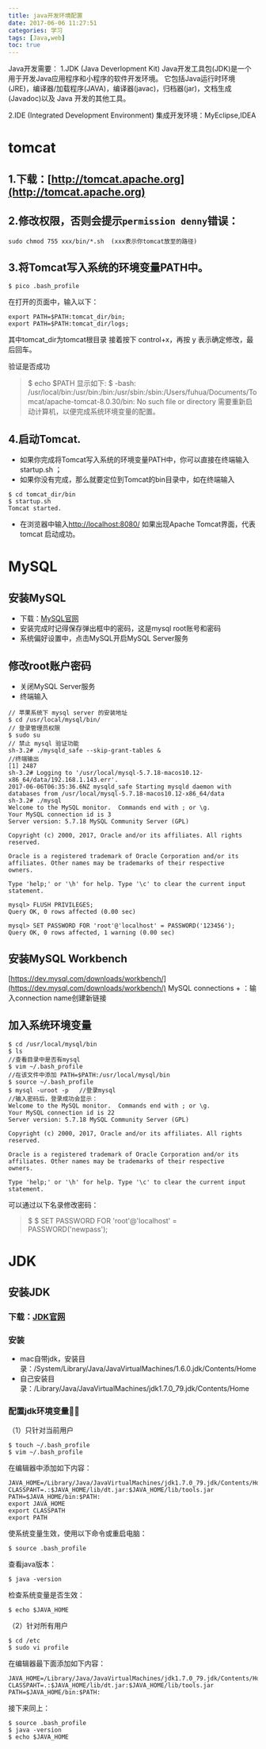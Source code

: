 ```yaml
---
title: java开发环境配置
date: 2017-06-06 11:27:51
categories: 学习
tags: [Java,web]
toc: true
---
```


Java开发需要：
1.JDK (Java Deverlopment Kit)
Java开发工具包(JDK)是一个用于开发Java应用程序和小程序的软件开发环境。
它包括Java运行时环境(JRE)，编译器/加载程序(JAVA)，编译器(javac)，归档器(jar)，文档生成(Javadoc)以及 Java 开发的其他工具。
<!--more-->
2.IDE (Integrated Development Environment)
集成开发环境：MyEclipse,IDEA

# tomcat
## 1.下载：[http://tomcat.apache.org](http://tomcat.apache.org)
## 2.修改权限，否则会提示`permission denny`错误：
```
sudo chmod 755 xxx/bin/*.sh  (xxx表示你tomcat放至的路径) 
```

## 3.将Tomcat写入系统的环境变量PATH中。
```
$ pico .bash_profile 
```

在打开的页面中，输入以下：
```
export PATH=$PATH:tomcat_dir/bin;  
export PATH=$PATH:tomcat_dir/logs;  
```

其中tomcat_dir为tomcat根目录
接着按下 control+x，再按 y 表示确定修改，最后回车。

验证是否成功
> $ echo $PATH
显示如下:
> $ -bash: /usr/local/bin:/usr/bin:/bin:/usr/sbin:/sbin:/Users/fuhua/Documents/Tomcat/apache-tomcat-8.0.30/bin: No such file or directory
需要重新启动计算机，以便完成系统环境变量的配置。

## 4.启动Tomcat.
* 如果你完成将Tomcat写入系统的环境变量PATH中，你可以直接在终端输入 startup.sh ；
* 如果你没有完成，那么就要定位到Tomcat的bin目录中，如在终端输入 
```
$ cd tomcat_dir/bin
$ startup.sh
Tomcat started.
```

* 在浏览器中输入[http://localhost:8080/](http://localhost:8080/)
如果出现Apache Tomcat界面，代表 tomcat 启动成功。


# MySQL
## 安装MySQL
* 下载：[MySQL官网](https://dev.mysql.com/downloads/mysql/)
* 安装完成时记得保存弹出框中的密码，这是mysql root账号和密码
* 系统偏好设置中，点击MySQL开启MySQL Server服务
## 修改root账户密码
* 关闭MySQL Server服务
* 终端输入
```
// 苹果系统下 mysql server 的安装地址
$ cd /usr/local/mysql/bin/
// 登录管理员权限
$ sudo su
// 禁止 mysql 验证功能
sh-3.2# ./mysqld_safe --skip-grant-tables &
//终端输出
[1] 2487
sh-3.2# Logging to '/usr/local/mysql-5.7.18-macos10.12-x86_64/data/192.168.1.143.err'.
2017-06-06T06:35:36.6NZ mysqld_safe Starting mysqld daemon with databases from /usr/local/mysql-5.7.18-macos10.12-x86_64/data
sh-3.2# ./mysql
Welcome to the MySQL monitor.  Commands end with ; or \g.
Your MySQL connection id is 3
Server version: 5.7.18 MySQL Community Server (GPL)

Copyright (c) 2000, 2017, Oracle and/or its affiliates. All rights reserved.

Oracle is a registered trademark of Oracle Corporation and/or its
affiliates. Other names may be trademarks of their respective
owners.

Type 'help;' or '\h' for help. Type '\c' to clear the current input statement.

mysql> FLUSH PRIVILEGES;
Query OK, 0 rows affected (0.00 sec)

mysql> SET PASSWORD FOR 'root'@'localhost' = PASSWORD('123456');
Query OK, 0 rows affected, 1 warning (0.00 sec)
```

## 安装MySQL Workbench
[https://dev.mysql.com/downloads/workbench/](https://dev.mysql.com/downloads/workbench/)
MySQL connections + ：输入connection name创建新链接

## 加入系统环境变量 
```
$ cd /usr/local/mysql/bin
$ ls
//查看目录中是否有mysql
$ vim ~/.bash_profile
//在该文件中添加 PATH=$PATH:/usr/local/mysql/bin
$ source ~/.bash_profile
$ mysql -uroot -p   //登录mysql
//输入密码后，登录成功会显示：
Welcome to the MySQL monitor.  Commands end with ; or \g.
Your MySQL connection id is 22
Server version: 5.7.18 MySQL Community Server (GPL)

Copyright (c) 2000, 2017, Oracle and/or its affiliates. All rights reserved.

Oracle is a registered trademark of Oracle Corporation and/or its
affiliates. Other names may be trademarks of their respective
owners.

Type 'help;' or '\h' for help. Type '\c' to clear the current input statement.
```

可以通过以下名录修改密码：
> $ $ SET PASSWORD FOR 'root'@'localhost' = PASSWORD('newpass');

# JDK
## 安装JDK
### 下载：[JDK官网](http://www.oracle.com/technetwork/java/javase/downloads/jdk8-downloads-2133151.html)
### 安装
* mac自带jdk，安装目录：/System/Library/Java/JavaVirtualMachines/1.6.0.jdk/Contents/Home
* 自己安装目录：/Library/Java/JavaVirtualMachines/jdk1.7.0_79.jdk/Contents/Home
### 配置jdk环境变量
（1）只针对当前用户
```
$ touch ~/.bash_profile  
$ vim ~/.bash_profile  
```

在编辑器中添加如下内容：
```
JAVA_HOME=/Library/Java/JavaVirtualMachines/jdk1.7.0_79.jdk/Contents/Home
CLASSPAHT=.:$JAVA_HOME/lib/dt.jar:$JAVA_HOME/lib/tools.jar
PATH=$JAVA_HOME/bin:$PATH:
export JAVA_HOME
export CLASSPATH
export PATH
```

使系统变量生效，使用以下命令或重启电脑：
```
$ source .bash_profile
```

查看java版本：
```
$ java -version
```

检查系统变量是否生效：
```
$ echo $JAVA_HOME
```

（2）针对所有用户
```
$ cd /etc
$ sudo vi profile
```

在编辑器最下面添加如下内容：
```
JAVA_HOME=/Library/Java/JavaVirtualMachines/jdk1.7.0_79.jdk/Contents/Home
CLASSPAHT=.:$JAVA_HOME/lib/dt.jar:$JAVA_HOME/lib/tools.jar
PATH=$JAVA_HOME/bin:$PATH:
```

接下来同上：
```
$ source .bash_profile
$ java -version
$ echo $JAVA_HOME
```

